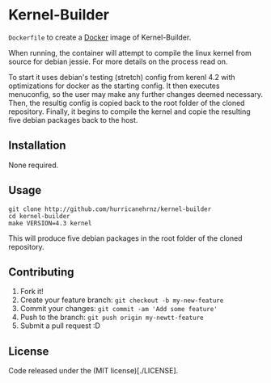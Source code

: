 # Kernel-Builder

`Dockerfile` to create a [Docker](https://www.docker.com/) image of
Kernel-Builder.

When running, the container will attempt to compile the linux kernel from
source for debian jessie. For more details on the process read on.

To start it uses debian's testing (stretch) config from kerenl 4.2 with optimizations
for docker as the starting config. It then executes menuconfig, so the user may
make any further changes deemed necessary. Then, the resultig config is copied
back to the root folder of the cloned repository. Finally, it begins to compile
the kernel and copie the resulting five debian packages back to the host.

## Installation

None required.

## Usage

```
git clone http://github.com/hurricanehrnz/kernel-builder
cd kernel-builder
make VERSION=4.3 kernel
```

This will produce five debian packages in the root folder of the cloned repository.

## Contributing

1. Fork it!
2. Create your feature branch: `git checkout -b my-new-feature`
3. Commit your changes: `git commit -am 'Add some feature'`
4. Push to the branch: `git push origin my-newtt-feature`
5. Submit a pull request :D

## License
Code released under the (MIT license)[./LICENSE].

